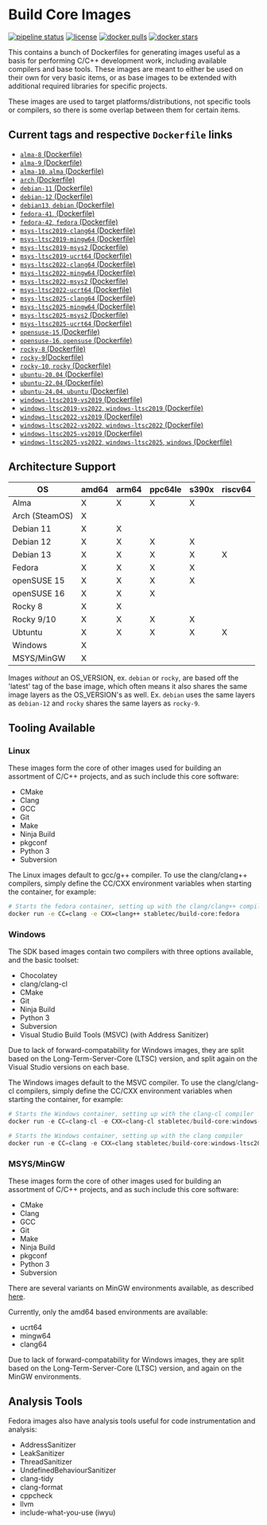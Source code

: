 # Build Core Images

[![pipeline status](https://git.stabletec.com/docker/build-core/badges/main/pipeline.svg)](https://git.stabletec.com/docker/build-core/commits/main)
[![license](https://img.shields.io/badge/license-Apache%202.0-blue.svg)](LICENSE)
[![docker pulls](https://img.shields.io/docker/pulls/stabletec/build-core.svg)](https://hub.docker.com/r/stabletec/build-core/)
[![docker stars](https://img.shields.io/docker/stars/stabletec/build-core.svg)](https://hub.docker.com/r/stabletec/build-core/)

This contains a bunch of Dockerfiles for generating images useful as a basis for performing C/C++ development work, including available compilers and base tools. These images are meant to either be used on their own for very basic items, or as base images to be extended with additional required libraries for specific projects.

These images are used to target platforms/distributions, not specific tools or compilers, so there is some overlap between them for certain items.

## Current tags and respective `Dockerfile` links

- [`alma-8` (Dockerfile)](https://github.com/StableCoder/docker-build-core/tree/main/alma/alma-8.Dockerfile)
- [`alma-9` (Dockerfile)](https://github.com/StableCoder/docker-build-core/tree/main/alma/alma-9.Dockerfile)
- [`alma-10`, `alma` (Dockerfile)](https://github.com/StableCoder/docker-build-core/tree/main/alma/alma-10.Dockerfile)
- [`arch` (Dockerfile)](https://github.com/StableCoder/docker-build-core/tree/main/arch/arch.Dockerfile)
- [`debian-11` (Dockerfile)](https://github.com/StableCoder/docker-build-core/tree/main/debian/debian-11.Dockerfile)
- [`debian-12` (Dockerfile)](https://github.com/StableCoder/docker-build-core/tree/main/debian/debian-12.Dockerfile)
- [`debian13`, `debian` (Dockerfile)](https://github.com/StableCoder/docker-build-core/tree/main/debian/debian-13.Dockerfile)
- [`fedora-41`, (Dockerfile)](https://github.com/StableCoder/docker-build-core/tree/main/fedora/fedora-41.Dockerfile)
- [`fedora-42`, `fedora` (Dockerfile)](https://github.com/StableCoder/docker-build-core/tree/main/fedora/fedora-42.Dockerfile)
- [`msys-ltsc2019-clang64` (Dockerfile)](https://github.com/StableCoder/docker-build-core/tree/main/msys-ltsc2019/msys-ltsc2019-clang64.Dockerfile)
- [`msys-ltsc2019-mingw64` (Dockerfile)](https://github.com/StableCoder/docker-build-core/tree/main/msys-ltsc2019/msys-ltsc2019-mingw64.Dockerfile)
- [`msys-ltsc2019-msys2` (Dockerfile)](https://github.com/StableCoder/docker-build-core/tree/main/msys-ltsc2019/msys-ltsc2019-msys2.Dockerfile)
- [`msys-ltsc2019-ucrt64` (Dockerfile)](https://github.com/StableCoder/docker-build-core/tree/main/msys-ltsc2019/msys-ltsc2019-ucrt64.Dockerfile)
- [`msys-ltsc2022-clang64` (Dockerfile)](https://github.com/StableCoder/docker-build-core/tree/main/msys-ltsc2022/msys-ltsc2022-clang64.Dockerfile)
- [`msys-ltsc2022-mingw64` (Dockerfile)](https://github.com/StableCoder/docker-build-core/tree/main/msys-ltsc2022/msys-ltsc2022-mingw64.Dockerfile)
- [`msys-ltsc2022-msys2` (Dockerfile)](https://github.com/StableCoder/docker-build-core/tree/main/msys-ltsc2022/msys-ltsc2022-msys2.Dockerfile)
- [`msys-ltsc2022-ucrt64` (Dockerfile)](https://github.com/StableCoder/docker-build-core/tree/main/msys-ltsc2022/msys-ltsc2022-ucrt64.Dockerfile)
- [`msys-ltsc2025-clang64` (Dockerfile)](https://github.com/StableCoder/docker-build-core/tree/main/msys-ltsc2025/msys-ltsc2025-clang64.Dockerfile)
- [`msys-ltsc2025-mingw64` (Dockerfile)](https://github.com/StableCoder/docker-build-core/tree/main/msys-ltsc2025/msys-ltsc2025-mingw64.Dockerfile)
- [`msys-ltsc2025-msys2` (Dockerfile)](https://github.com/StableCoder/docker-build-core/tree/main/msys-ltsc2025/msys-ltsc2025-msys2.Dockerfile)
- [`msys-ltsc2025-ucrt64` (Dockerfile)](https://github.com/StableCoder/docker-build-core/tree/main/msys-ltsc2025/msys-ltsc2025-ucrt64.Dockerfile)
- [`opensuse-15` (Dockerfile)](https://github.com/StableCoder/docker-build-core/tree/main/opensuse/opensuse-15.Dockerfile)
- [`opensuse-16`, `opensuse` (Dockerfile)](https://github.com/StableCoder/docker-build-core/tree/main/opensuse/opensuse-16.Dockerfile)
- [`rocky-8` (Dockerfile)](https://github.com/StableCoder/docker-build-core/tree/main/rocky/rocky-8.Dockerfile)
- [`rocky-9`(Dockerfile)](https://github.com/StableCoder/docker-build-core/tree/main/rocky/rocky-9.Dockerfile)
- [`rocky-10`, `rocky` (Dockerfile)](https://github.com/StableCoder/docker-build-core/tree/main/rocky/rocky-10.Dockerfile)
- [`ubuntu-20.04` (Dockerfile)](https://github.com/StableCoder/docker-build-core/tree/main/ubuntu/ubuntu-20.04.Dockerfile)
- [`ubuntu-22.04` (Dockerfile)](https://github.com/StableCoder/docker-build-core/tree/main/ubuntu/ubuntu-22.04.Dockerfile)
- [`ubuntu-24.04`, `ubuntu` (Dockerfile)](https://github.com/StableCoder/docker-build-core/tree/main/ubuntu/ubuntu-24.04.Dockerfile)
- [`windows-ltsc2019-vs2019` (Dockerfile)](https://github.com/StableCoder/docker-build-core/tree/main/windows-ltsc2019/windows-ltsc2019-vs2019.Dockerfile)
- [`windows-ltsc2019-vs2022`, `windows-ltsc2019` (Dockerfile)](https://github.com/StableCoder/docker-build-core/tree/main/windows-ltsc2019/windows-ltsc2019-vs2022.Dockerfile)
- [`windows-ltsc2022-vs2019` (Dockerfile)](https://github.com/StableCoder/docker-build-core/tree/main/windows-ltsc2022/windows-ltsc2022-vs2019.Dockerfile)
- [`windows-ltsc2022-vs2022`, `windows-ltsc2022` (Dockerfile)](https://github.com/StableCoder/docker-build-core/tree/main/windows-ltsc2022/windows-ltsc2022-vs2022.Dockerfile)
- [`windows-ltsc2025-vs2019` (Dockerfile)](https://github.com/StableCoder/docker-build-core/tree/main/windows-ltsc2025/windows-ltsc2025-vs2019.Dockerfile)
- [`windows-ltsc2025-vs2022`, `windows-ltsc2025`, `windows` (Dockerfile)](https://github.com/StableCoder/docker-build-core/tree/main/windows-ltsc2025/windows-ltsc2025-vs2022.Dockerfile)

## Architecture Support

| OS             | amd64 | arm64 | ppc64le | s390x | riscv64 |
| -------------- | ----- | ----- | ------- | ----- | ------- |
| Alma           | X     | X     | X       | X     |         |
| Arch (SteamOS) | X     |       |         |       |         |
| Debian 11      | X     | X     |         |       |         |
| Debian 12      | X     | X     | X       | X     |         |
| Debian 13      | X     | X     | X       | X     | X       |
| Fedora         | X     | X     | X       | X     |         |
| openSUSE 15    | X     | X     | X       | X     |         |
| openSUSE 16    | X     | X     | X       |       |         |
| Rocky 8        | X     | X     |         |       |         |
| Rocky 9/10     | X     | X     | X       | X     |         |
| Ubtuntu        | X     | X     | X       | X     | X       |
| Windows        | X     |       |         |       |         |
| MSYS/MinGW     | X     |       |         |       |         |

Images *without* an OS_VERSION, ex. `debian` or `rocky`, are based off the 'latest' tag of the base image, which often means it also shares the same image layers as the OS_VERSION's as well. Ex. `debian` uses the same layers as `debian-12` and `rocky` shares the same layers as `rocky-9`.

## Tooling Available

### Linux

These images form the core of other images used for building an assortment of C/C++ projects, and as such include this core software:
- CMake
- Clang
- GCC
- Git
- Make
- Ninja Build
- pkgconf
- Python 3
- Subversion

The Linux images default to gcc/g++ compiler. To use the clang/clang++ compilers, simply define the CC/CXX environment variables when starting the container, for example:
```sh
# Starts the fedora container, setting up with the clang/clang++ compilers
docker run -e CC=clang -e CXX=clang++ stabletec/build-core:fedora
```

### Windows

The SDK based images contain two compilers with three options available, and the basic toolset:
- Chocolatey
- clang/clang-cl
- CMake
- Git
- Ninja Build
- Python 3
- Subversion
- Visual Studio Build Tools (MSVC) (with Address Sanitizer)

Due to lack of forward-compatability for Windows images, they are split based on the Long-Term-Server-Core (LTSC) version, and split again on the Visual Studio versions on each base.

The Windows images default to the MSVC compiler. To use the clang/clang-cl compilers, simply define the CC/CXX environment variables when starting the container, for example:
```powershell
# Starts the Windows container, setting up with the clang-cl compiler
docker run -e CC=clang-cl -e CXX=clang-cl stabletec/build-core:windows-ltsc2022

# Starts the Windows container, setting up with the clang compiler
docker run -e CC=clang -e CXX=clang stabletec/build-core:windows-ltsc2022
```

### MSYS/MinGW

These images form the core of other images used for building an assortment of C/C++ projects, and as such include this core software:
- CMake
- Clang
- GCC
- Git
- Make
- Ninja Build
- pkgconf
- Python 3
- Subversion

There are several variants on MinGW environments available, as described [here](https://www.msys2.org/docs/environments/).

Currently, only the amd64 based environments are available:
- ucrt64
- mingw64
- clang64

Due to lack of forward-compatability for Windows images, they are split based on the Long-Term-Server-Core (LTSC) version, and again on the MinGW environments.

## Analysis Tools

Fedora images also have analysis tools useful for code instrumentation and analysis:
- AddressSanitizer
- LeakSanitizer
- ThreadSanitizer
- UndefinedBehaviourSanitizer
- clang-tidy
- clang-format
- cppcheck
- llvm
- include-what-you-use (iwyu)
